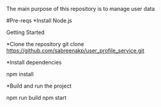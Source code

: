 The main purpose of this repository is to manage user data


#Pre-reqs
*Install Node.js


Getting Started


*Clone the repository
git clone https://github.com/sabreenakp/user_profile_service.git

*Install dependencies


npm install

*Build and run the project


npm run build
npm start
